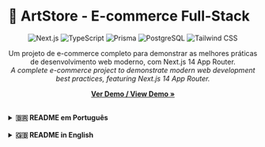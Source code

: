 # 🎨 ArtStore - E-commerce Full-Stack

<p align="center">
  <img src="https://img.shields.io/badge/Next.js-000000?style=for-the-badge&logo=nextdotjs&logoColor=white" alt="Next.js">
  <img src="https://img.shields.io/badge/TypeScript-3178C6?style=for-the-badge&logo=typescript&logoColor=white" alt="TypeScript">
  <img src="https://img.shields.io/badge/Prisma-2D3748?style=for-the-badge&logo=prisma&logoColor=white" alt="Prisma">
  <img src="https://img.shields.io/badge/PostgreSQL-4169E1?style=for-the-badge&logo=postgresql&logoColor=white" alt="PostgreSQL">
  <img src="https://img.shields.io/badge/Tailwind_CSS-38B2AC?style=for-the-badge&logo=tailwind-css&logoColor=white" alt="Tailwind CSS">
</p>

<p align="center">
  Um projeto de e-commerce completo para demonstrar as melhores práticas de desenvolvimento web moderno, com Next.js 14 App Router.
  <br>
  <em>A complete e-commerce project to demonstrate modern web development best practices, featuring Next.js 14 App Router.</em>
</p>

<p align="center">
  <a href="https://art-store-steel.vercel.app/"><strong>Ver Demo / View Demo »</strong></a>
</p>

<br>

<details>
<summary><strong>🇧🇷 README em Português</strong></summary>
<br>

## ✨ Sobre o Projeto

O ArtStore é uma aplicação web full-stack que simula uma loja virtual para a venda de arte digital e posters. O projeto foi desenvolvido do zero como um item de portfólio, utilizando as funcionalidades mais recentes do Next.js (App Router). Ele cobre todo o ciclo de vida de uma aplicação, desde a modelagem do banco de dados e APIs até a criação de uma interface de usuário interativa, reativa e segura, finalizando com o deploy em um ambiente de produção.

---

## 🚀 Funcionalidades

- **Catálogo de Produtos:** Exibição de produtos carregados de um banco de dados PostgreSQL, com páginas de detalhes para cada item.
- **Busca em Tempo Real:** Filtro de produtos por nome ou descrição na página inicial, com performance otimizada através de *debounce*.
- **Autenticação Completa:** Sistema de registro e login de usuários com senhas criptografadas, utilizando **NextAuth.js** com `CredentialsProvider`.
- **Rotas Protegidas:** Uso de **Middleware** para proteger páginas como a de perfil, exigindo autenticação para acesso.
- **Carrinho de Compras:** Estado global gerenciado com React Context, com funcionalidades para adicionar, remover e alterar a quantidade de itens.
- **Persistência de Dados:** O carrinho do usuário é salvo no **LocalStorage**, mantendo os itens mesmo após recarregar a página.
- **Checkout e Histórico de Pedidos:** Fluxo de finalização de compra que cria um pedido no banco de dados. Os usuários autenticados podem visualizar seu histórico de compras na página de perfil.
- **Interface Moderna e Responsiva:** Design construído com Tailwind CSS, totalmente responsivo e com suporte a **Dark Mode** (tema escuro).
- **Animações Fluidas:** Interface enriquecida com animações sutis utilizando **Framer Motion** para uma experiência de usuário mais agradável.
- **Feedback Visual:** Notificações "toast" (`react-hot-toast`) para ações como adicionar itens ao carrinho, login e registro.
- **Testes Automatizados:** Cobertura de testes para componentes e páginas utilizando **Jest** e **React Testing Library**.
- **Integração Contínua (CI):** Workflow com **GitHub Actions** para rodar os testes automaticamente a cada `push` e `pull request`, garantindo a qualidade do código.

---

## 🛠️ Tecnologias Utilizadas

- **Framework:** Next.js 14 (App Router)
- **Linguagem:** TypeScript
- **Banco de Dados:**
    - **ORM:** Prisma
    - **Produção:** PostgreSQL
    - **Desenvolvimento:** SQLite
- **Autenticação:** NextAuth.js (Auth.js)
- **Estilização:** Tailwind CSS
- **Animações:** Framer Motion
- **Validação de Formulários/API:** Zod
- **Notificações:** React Hot Toast
- **Ícones:** React Icons
- **Testes:** Jest, React Testing Library
- **CI/CD:** GitHub Actions
- **Deploy:** Vercel

---

## 🏁 Como Executar o Projeto Localmente

Siga os passos abaixo para rodar o ArtStore na sua máquina.

### Pré-requisitos
- Node.js (v20.x ou superior)
- npm ou yarn

### Passos

1.  **Clone o repositório:**
    ```bash
    git clone [https://github.com/ArthurS357/ArtStore.git](https://github.com/ArthurS357/ArtStore.git)
    cd ArtStore
    ```
2.  **Instale as dependências:**
    ```bash
    npm install
    ```
3.  **Configure as Variáveis de Ambiente:**
    - Crie um arquivo chamado `.env` na raiz do projeto (você pode duplicar o `.env.example` se ele existir).
    - Adicione as seguintes variáveis:
      ```
      # URL do banco de dados (para desenvolvimento local com SQLite)
      DATABASE_URL="file:./prisma/dev.db"

      # Chave secreta para o NextAuth.js
      # Gere uma em: [https://generate-secret.vercel.app/32](https://generate-secret.vercel.app/32)
      NEXTAUTH_SECRET="SUA_CHAVE_SECRETA_AQUI"
      ```
4.  **Configure o Banco de Dados com Prisma:**
    - Execute a migração para criar as tabelas do banco de dados local:
      ```bash
      npx prisma migrate dev
      ```
    - (Opcional) Popule o banco com dados de exemplo:
      ```bash
      npm run prisma:seed
      ```
5.  **Rode o Servidor de Desenvolvimento:**
    ```bash
    npm run dev
    ```
Abra [http://localhost:3000](http://localhost:3000) no seu navegador para ver o resultado.

---

## 🧪 Testes

Para executar os testes unitários e de integração, utilize o comando:

```bash
npm test
```

---

## 👨‍💻 Autor

  - **Arthur S.** - [LinkedIn](https://www.linkedin.com/in/arthur-sabino1337-/)

</details>

<br>

<details>
<summary><strong>🇬🇧 README in English</strong></summary>
<br>

## ✨ About the Project

ArtStore is a full-stack web application that simulates a virtual store for selling digital art and posters. The project was developed from scratch as a portfolio item, using the latest features of Next.js (App Router). It covers the entire application lifecycle, from database and API modeling to creating an interactive, reactive, and secure user interface, finishing with deployment to a production environment.

---

## 🚀 Features

- **Product Catalog:** Displays products loaded from a PostgreSQL database, with detail pages for each item.
- **Real-Time Search:** Filter products by name or description on the home page, with performance optimization through *debounce*.
- **Complete Authentication:** User registration and login system with encrypted passwords using **NextAuth.js** with a `CredentialsProvider`.
- **Protected Routes:** Use of **Middleware** to protect pages like the profile, requiring authentication for access.
- **Shopping Cart:** Global state managed with React Context, with features to add, remove, and change item quantities.
- **Data Persistence:** The user's cart is saved in **LocalStorage**, keeping items even after reloading the page.
- **Checkout and Order History:** A checkout flow that creates an order in the database. Authenticated users can view their purchase history on their profile page.
- **Modern and Responsive Interface:** Design built with Tailwind CSS, fully responsive, and with **Dark Mode** support.
- **Fluid Animations:** Interface enriched with subtle animations using **Framer Motion** for a more pleasant user experience.
- **Visual Feedback:** "Toast" notifications (`react-hot-toast`) for actions like adding items to the cart, logging in, and registering.
- **Automated Tests:** Test coverage for components and pages using **Jest** and **React Testing Library**.
- **Continuous Integration (CI):** Workflow with **GitHub Actions** to automatically run tests on every `push` and `pull request`, ensuring code quality.

---

## 🛠️ Technologies Used

- **Framework:** Next.js 14 (App Router)
- **Language:** TypeScript
- **Database:**
    - **ORM:** Prisma
    - **Production:** PostgreSQL
    - **Development:** SQLite
- **Authentication:** NextAuth.js (Auth.js)
- **Styling:** Tailwind CSS
- **Animations:** Framer Motion
- **Form/API Validation:** Zod
- **Notifications:** React Hot Toast
- **Icons:** React Icons
- **Testing:** Jest, React Testing Library
- **CI/CD:** GitHub Actions
- **Deployment:** Vercel

---

## 🏁 How to Run the Project Locally

Follow the steps below to run ArtStore on your machine.

### Prerequisites
- Node.js (v20.x or higher)
- npm or yarn

### Steps

1.  **Clone the repository:**
    ```bash
    git clone [https://github.com/ArthurS357/ArtStore.git](https://github.com/ArthurS357/ArtStore.git)
    cd ArtStore
    ```
2.  **Install the dependencies:**
    ```bash
    npm install
    ```
3.  **Set up the Environment Variables:**
    - Create a file named `.env` in the project root (you can duplicate `.env.example` if it exists).
    - Add the following variables:
      ```
      # Database URL (for local development with SQLite)
      DATABASE_URL="file:./prisma/dev.db"

      # Secret key for NextAuth.js
      # Generate one at: [https://generate-secret.vercel.app/32](https://generate-secret.vercel.app/32)
      NEXTAUTH_SECRET="YOUR_SECRET_KEY_HERE"
      ```
4.  **Set up the Database with Prisma:**
    - Run the migration to create the local database tables:
      ```bash
      npx prisma migrate dev
      ```
    - (Optional) Seed the database with sample data:
      ```bash
      npm run prisma:seed
      ```
5.  **Run the Development Server:**
    ```bash
    npm run dev
    ```
Open [http://localhost:3000](http://localhost:3000) in your browser to see the result.

---

## 🧪 Testing

To run the unit and integration tests, use the following command:

```bash
npm test
```

---

## 👨‍💻 Author

- **Arthur S.** - [LinkedIn](https://www.linkedin.com/in/arthur-sabino1337-/)

</details>
